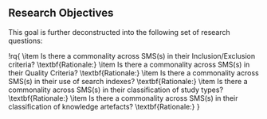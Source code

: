 ## Research Objectives

This goal is further deconstructed into the following set of research questions:

!rq{
\item Is there a commonality across SMS(s) in their Inclusion/Exclusion criteria?
      \textbf{Rationale:}
\item Is there a commonality across SMS(s) in their Quality Criteria?
      \textbf{Rationale:}
\item Is there a commonality across SMS(s) in their use of search indexes?
      \textbf{Rationale:}
\item Is there a commonality across SMS(s) in their classification of study types?
      \textbf{Rationale:}
\item Is there a commonality across SMS(s) in their classification of knowledge artefacts?
      \textbf{Rationale:}
}

